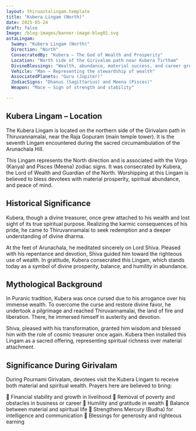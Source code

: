 ```yaml
---
layout: thiruastalingam.template
title: "Kubera Lingam (North)"
date: 2025-05-24
draft: false
Image: /blog-images/banner-image-blog01.svg
astaLingam:
  Swamy: "Kubera Lingam (North)"
  Direction: "North"
  ConsecratedBy: "Kubera – The God of Wealth and Prosperity"
  Location: "North side of the Girivalam path near Kubera Tirtham"
  DivineBlessings: "Wealth, abundance, material success, and career growth"
  Vehicle: "Man – Representing the stewardship of wealth"
  AssociatedPlanets: "Guru (Jupiter)"
  ZodiacSigns: "Dhanus (Sagittarius) and Meena (Pisces)"
  Weapon: "Mace – Sign of strength and stability"

---
```


## Kubera Lingam – Location

The Kubera Lingam is located on the northern side of the Girivalam path in Thiruvannamalai, near the Raja Gopuram (main temple tower). It is the seventh Lingam encountered during the sacred circumambulation of the Arunachala Hill.

This Lingam represents the North direction and is associated with the Virgo (Kanya) and Pisces (Meena) zodiac signs. It was consecrated by Kubera, the Lord of Wealth and Guardian of the North. Worshipping at this Lingam is believed to bless devotees with material prosperity, spiritual abundance, and peace of mind.

## Historical Significance

Kubera, though a divine treasurer, once grew attached to his wealth and lost sight of its true spiritual purpose. Realizing the karmic consequences of his pride, he came to Thiruvannamalai to seek redemption and a deeper understanding of divine dharma.

At the feet of Arunachala, he meditated sincerely on Lord Shiva. Pleased with his repentance and devotion, Shiva guided him toward the righteous use of wealth. In gratitude, Kubera consecrated this Lingam, which stands today as a symbol of divine prosperity, balance, and humility in abundance.

## Mythological Background

In Puranic tradition, Kubera was once cursed due to his arrogance over his immense wealth. To overcome the curse and restore divine favor, he undertook a pilgrimage and reached Thiruvannamalai, the land of fire and liberation. There, he immersed himself in austerity and devotion.

Shiva, pleased with his transformation, granted him wisdom and blessed him with the role of cosmic treasurer once again. Kubera then installed this Lingam as a sacred offering, representing spiritual richness over material attachment.

## Significance During Girivalam

During Pournami Girivalam, devotees visit the Kubera Lingam to receive both material and spiritual wealth. Prayers here are believed to bring:

🙏 Financial stability and growth in livelihood
🙏 Removal of poverty and obstacles in business or career
🙏 Humility and gratitude in wealth
🙏 Balance between material and spiritual life
🙏 Strengthens Mercury (Budha) for intelligence and communication
🙏 Blessings for generosity and righteous earning

